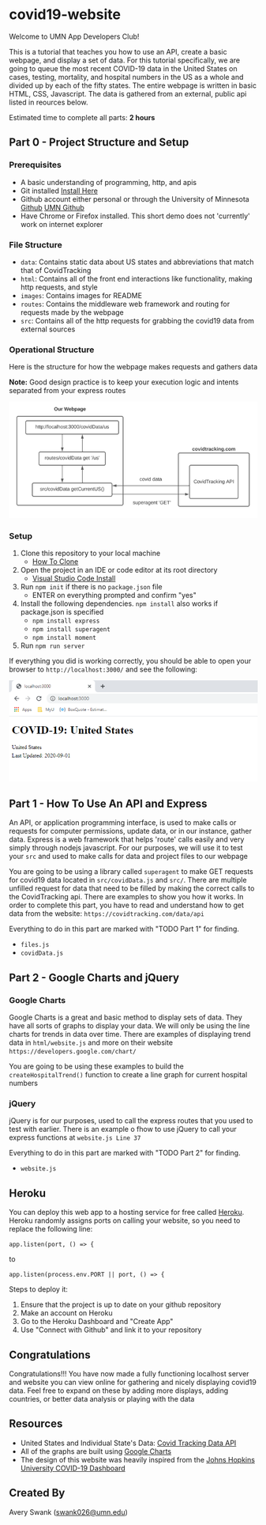 # covid19-website

Welcome to UMN App Developers Club! 

This is a tutorial that teaches you how to use an API, create a basic webpage, and display a set of data. For this tutorial specifically, we are going to queue the most recent COVID-19 data in the United States on cases, testing, mortality, and hospital numbers in the US as a whole and divided up by each of the fifty states. The entire webpage is written in basic HTML, CSS, Javascript. The data is gathered from an external, public api listed in reources below.

Estimated time to complete all parts: **2 hours**

## Part 0 - Project Structure and Setup

### Prerequisites
 - A basic understanding of programming, http, and apis
 - Git installed [Install Here](https://git-scm.com/downloads)
 - Github account either personal or through the University of Minnesota [Github](https://github.com/) [UMN Github](https://github.umn.edu/login)
 - Have Chrome or Firefox installed. This short demo does not 'currently' work on internet explorer

### File Structure
 - `data`: Contains static data about US states and abbreviations that match that of CovidTracking
 - `html`: Contains all of the front end interactions like functionality, making http requests, and style
 - `images`: Contains images for README
 - `routes`: Contains the middleware web framework and routing for requests made by the webpage
 - `src`: Contains all of the http requests for grabbing the covid19 data from external sources

 ### Operational Structure
Here is the structure for how the webpage makes requests and gathers data

**Note:** Good design practice is to keep your execution logic and intents separated from your express routes

![alt text](./images/layout.PNG)

### Setup
 1. Clone this repository to your local machine
    - [How To Clone](https://docs.github.com/en/github/creating-cloning-and-archiving-repositories/cloning-a-repository)
 2. Open the project in an IDE or code editor at its root directory
    - [Visual Studio Code Install](https://code.visualstudio.com/download)
 3. Run `npm init` if there is no `package.json` file
    -  ENTER on everything prompted and confirm "yes"
 4. Install the following dependencies. `npm install` also works if package.json is specified
    - `npm install express`
    - `npm install superagent`
    - `npm install moment`
 5. Run `npm run server`

If everything you did is working correctly, you should be able to open your browser to `http://localhost:3000/` and see the following:

![alt text](./images/setup_complete.PNG)

## Part 1 - How To Use An API and Express
An API, or application programming interface, is used to make calls or requests for computer permissions, update data, or in our instance,
gather data. Express is a web framework that helps 'route' calls easily and very simply through nodejs javascript. For our purposes, we will use it to test your `src` and used to make calls for data and project files to our webpage

You are going to be using a library called `superagent` to make GET requests for covid19 data located in `src/covidData.js` and `src/`. There are multiple unfilled request for data that need to be filled by making the correct calls to the CovidTracking api. There are examples to show you how it works. In order to complete this part, you have to read and understand how to get data from the website: `https://covidtracking.com/data/api`

Everything to do in this part are marked with "TODO Part 1" for finding.
 - `files.js`
 - `covidData.js`

## Part 2 - Google Charts and jQuery

### Google Charts
Google Charts is a great and basic method to display sets of data. They have all sorts of graphs to display your data. We will only be using the line
charts for trends in data over time. There are examples of displaying trend data in `html/website.js` and more on their website `https://developers.google.com/chart/`

You are going to be using these examples to build the `createHospitalTrend()` function to create a line graph for current hospital numbers

### jQuery
jQuery is for our purposes, used to call the express routes that you used to test with earlier. There is an example o fhow to use jQuery to call your
express functions at `website.js Line 37`

Everything to do in this part are marked with "TODO Part 2" for finding.
 - `website.js`

## Heroku
You can deploy this web app to a hosting service for free called [Heroku](https://www.heroku.com/). Heroku randomly assigns ports on calling your website, so you need to replace the following line:

```
app.listen(port, () => {
``` 

to 

```
app.listen(process.env.PORT || port, () => {
```

Steps to deploy it:
1. Ensure that the project is up to date on your github repository
2. Make an account on Heroku
3. Go to the Heroku Dashboard and "Create App"
4. Use "Connect with Github" and link it to your repository

## Congratulations
Congratulations!!!
You have now made a fully functioning localhost server and website you can view online for gathering and nicely displaying covid19 data. Feel free to expand on these by adding more displays, adding countries, or better data analysis or playing with the data

## Resources
 - United States and Individual State's Data: [Covid Tracking Data API](https://covidtracking.com/data/api)
 - All of the graphs are built using [Google Charts](https://developers.google.com/chart/)
 - The design of this website was heavily inspired from the [Johns Hopkins University COVID-19 Dashboard](https://gisanddata.maps.arcgis.com/apps/opsdashboard/index.html#/bda7594740fd40299423467b48e9ecf6)

## Created By
Avery Swank (swank026@umn.edu)
